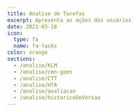 ```yaml
---
title: Analise de Tarefas
excerpt: Apresenta as ações dos usuários
date: 2021-03-18
icon:
  type: fa
  name: fa-tasks
color: orange
sections:
  - /analise/KLM
  - /analise/cmn-goms
  - /analise/CTT
  - /analise/HTA
  - /analise/avaliacao
  - /analise/historicoDeVersao
---
```

